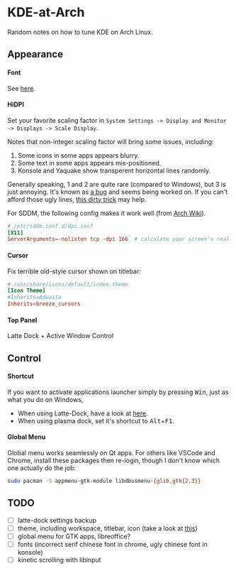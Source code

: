 KDE-at-Arch
=============
Random notes on how to tune KDE on Arch Linux.


Appearance
-----------

#### Font
See [here](https://github.com/ZeppLu/rcs/blob/master/config/fontconfig/fonts.conf).

#### HiDPI
Set your favorite scaling factor in `System Settings -> Display and Monitor -> Displays -> Scale Display`.

Notes that non-integer scaling factor will bring some issues, including:
1. Some icons in some apps appears blurry.
2. Some text in some apps appears mis-positioned.
3. Konsole and Yaquake show transperent horizontal lines randomly.

Generally speaking, 1 and 2 are quite rare (compared to Windows), but 3 is just annoying. It's known as [a bug](https://bugs.kde.org/show_bug.cgi?id=373232) and seems being worked on. If you can't afford those ugly lines, [this dirty trick](https://gist.github.com/ZeppLu/637353565e5be6b8275a859f7c412f8c) may help.

For SDDM, the following config makes it work well (from [Arch Wiki](https://wiki.archlinux.org/index.php/SDDM#DPI_settings)).
```conf
# /etc/sddm.conf.d/dpi.conf
[X11]
ServerArguments=-nolisten tcp -dpi 166  # calculate your screen's real DPI on http://www.pxcalc.com and paste it here
```

#### Cursor
Fix terrible old-style cursor shown on titlebar:
```conf
# /usr/share/icons/default/index.theme
[Icon Theme]
#Inherits=Adwaita
Inherits=breeze_cursors
```

#### Top Panel
Latte Dock + Active Window Control


Control
------------

#### Shortcut
If you want to activate applications launcher simply by pressing <kbd>Win</kbd>, just as what you do on Windows,
- When using Latte-Dock, have a look at [here](https://github.com/psifidotos/Latte-Dock/wiki/F.A.Q.).
- When using plasma dock, set it's shortcut to <kbd>Alt</kbd>+<kbd>F1</kbd>.

#### Global Menu
Global menu works seamlessly on Qt apps. For others like VSCode and Chrome, install these packages then re-login, though I don't know which one actually do the job:
```sh
sudo pacman -S appmenu-gtk-module libdbusmenu-{glib,gtk{2,3}}
```


TODO
---------
- [ ] latte-dock settings backup
- [ ] theme, including workspace, titlebar, icon (take a look at [this](https://www.reddit.com/r/unixporn/comments/8uhjzk/kde_plasma/))
- [ ] global menu for GTK apps, libreoffice?
- [ ] fonts (incorrect serif chinese font in chrome, ugly chinese font in konsole)
- [ ] kinetic scrolling with libinput

